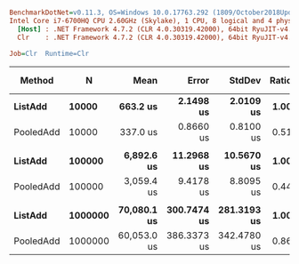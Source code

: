 ``` ini

BenchmarkDotNet=v0.11.3, OS=Windows 10.0.17763.292 (1809/October2018Update/Redstone5)
Intel Core i7-6700HQ CPU 2.60GHz (Skylake), 1 CPU, 8 logical and 4 physical cores
  [Host] : .NET Framework 4.7.2 (CLR 4.0.30319.42000), 64bit RyuJIT-v4.7.3324.0
  Clr    : .NET Framework 4.7.2 (CLR 4.0.30319.42000), 64bit RyuJIT-v4.7.3324.0

Job=Clr  Runtime=Clr  

```
|    Method |       N |        Mean |       Error |      StdDev | Ratio | Gen 0/1k Op | Gen 1/1k Op | Gen 2/1k Op | Allocated Memory/Op |
|---------- |-------- |------------:|------------:|------------:|------:|------------:|------------:|------------:|--------------------:|
|   **ListAdd** |   **10000** |    **663.2 us** |   **2.1498 us** |   **2.0109 us** |  **1.00** |    **333.0078** |    **333.0078** |    **333.0078** |           **1242896 B** |
| PooledAdd |   10000 |    337.0 us |   0.8660 us |   0.8100 us |  0.51 |           - |           - |           - |                60 B |
|           |         |             |             |             |       |             |             |             |                     |
|   **ListAdd** |  **100000** |  **6,892.6 us** |  **11.2968 us** |  **10.5670 us** |  **1.00** |    **492.1875** |    **492.1875** |    **492.1875** |          **12401376 B** |
| PooledAdd |  100000 |  3,059.4 us |   9.4178 us |   8.8095 us |  0.44 |           - |           - |           - |                64 B |
|           |         |             |             |             |       |             |             |             |                     |
|   **ListAdd** | **1000000** | **70,080.1 us** | **300.7474 us** | **281.3193 us** |  **1.00** |   **1250.0000** |   **1250.0000** |   **1250.0000** |         **124003237 B** |
| PooledAdd | 1000000 | 60,053.0 us | 386.3373 us | 342.4780 us |  0.86 |    777.7778 |    777.7778 |    777.7778 |         125832907 B |
